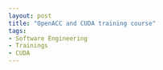 ```yaml
---
layout: post
title: "OpenACC and CUDA training course"
tags:
- Software Engineering
- Trainings
- CUDA
---
```

